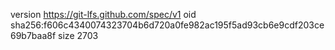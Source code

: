version https://git-lfs.github.com/spec/v1
oid sha256:f606c4340074323704b6d720a0fe982ac195f5ad93cb6e9cdf203ce69b7baa8f
size 2703

